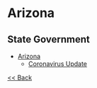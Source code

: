 # Arizona

## State Government

* [Arizona](https://az.gov/)
  * [Coronavirus Update](https://az.gov/government-0)

[<< Back](README.md)
